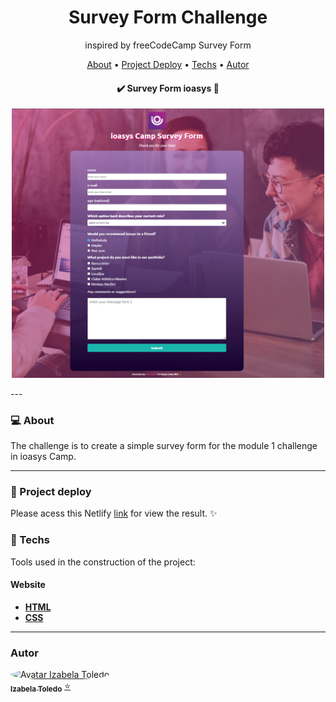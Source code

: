 <h1 align="center">Survey Form Challenge</h1>
<p align="center">inspired by freeCodeCamp Survey Form </p>

<p align="center">
 <a href="#-about">About</a> • 
 <a href="#deploy">Project Deploy</a> • 
 <a href="#-techs">Techs</a> • 
 <a href="#autor">Autor</a>
</p>

<h4 align="center"> 
	✔️ Survey Form ioasys 📑 
</h4>

<p align="center">
<img src="https://github.com/belatoledo/ioasys-form-challenge/blob/main/assets/img-github.png?raw=true" width="500px;" alt="Form image"/></p>
---

### 💻 About

The challenge is to create a simple survey form for the module 1 challenge in ioasys Camp.

---

### 👀 Project deploy

Please acess this Netlify [link](https://friendly-newton-c0deab.netlify.app/) for view the result. ✨

### 🔧 Techs

Tools used in the construction of the project:

#### **Website**

- **[HTML](https://developer.mozilla.org/pt-BR/docs/Web/HTML)**
- **[CSS](https://css-tricks.com/)**

---

### Autor

<a href="https://www.linkedin.com/in/izabela-toledo/">
 <img style="border-radius: 50%;" src="https://avatars.githubusercontent.com/u/61567726?v=4" width="100px;" alt="Avatar Izabela Toledo"/>
 <br />
 <sub><b>Izabela Toledo</b></sub></a> <a href="https://github.com/belatoledo">⭐</a>

